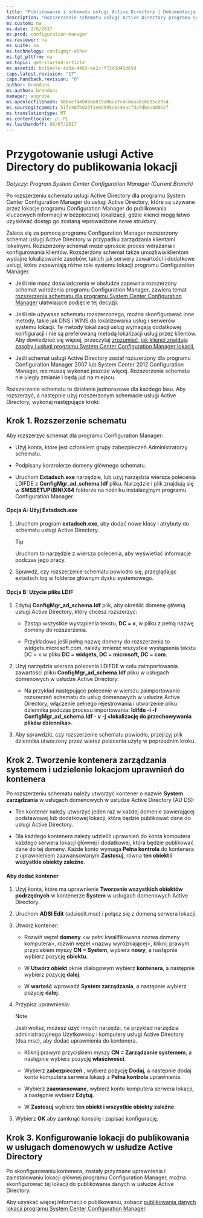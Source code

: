 ```yaml
---
title: "Publikowanie i schematu usługi Active Directory | Dokumentacja firmy Microsoft"
description: "Rozszerzenie schematu usługi Active Directory programu System Center Configuration Manager w celu uproszczenia procesu wdrażania i konfigurowania klientów."
ms.custom: na
ms.date: 2/6/2017
ms.prod: configuration-manager
ms.reviewer: na
ms.suite: na
ms.technology: configmgr-other
ms.tgt_pltfrm: na
ms.topic: get-started-article
ms.assetid: bc15ee7e-4d0a-4463-ae2c-f72d8d45d65d
caps.latest.revision: "17"
caps.handback.revision: "0"
author: Brenduns
ms.author: brenduns
manager: angrobe
ms.openlocfilehash: 58beef440db8e019a06ce7c4c8eaabc8e85ce954
ms.sourcegitcommit: 51fc48fb023f1e8d995c6c4eacfda7dbec4d0b2f
ms.translationtype: MT
ms.contentlocale: pl-PL
ms.lasthandoff: 08/07/2017
---
```

# <a name="prepare-active-directory-for-site-publishing"></a>Przygotowanie usługi Active Directory do publikowania lokacji

*Dotyczy: Program System Center Configuration Manager (Current Branch)*

Po rozszerzeniu schematu usługi Active Directory dla programu System Center Configuration Manager do usługi Active Directory, które są używane przez lokacje programu Configuration Manager do publikowania kluczowych informacji w bezpiecznej lokalizacji, gdzie klienci mogą łatwo uzyskiwać dostęp go zostaną wprowadzone nowe struktury.  

Zaleca się za pomocą programu Configuration Manager rozszerzony schemat usługi Active Directory w przypadku zarządzania klientami lokalnymi. Rozszerzony schemat może uprościć proces wdrażania i konfigurowania klientów. Rozszerzony schemat także umożliwia klientom wydajne lokalizowanie zasobów, takich jak serwery zawartości i dodatkowe usługi, które zapewniają różne role systemu lokacji programu Configuration Manager.  

-   Jeśli nie masz doświadczenia w obsłudze zapewnia rozszerzony schemat wdrożenia programu Configuration Manager, zawiera temat [rozszerzenia schematu dla programu System Center Configuration Manager](../../../core/plan-design/network/schema-extensions.md) ułatwiające podjęcie tej decyzji.  

-   Jeśli nie używasz schematu rozszerzonego, można skonfigurować inne metody, takie jak DNS i WINS do lokalizowania usług i serwerów systemu lokacji. Te metody lokalizacji usług wymagają dodatkowej konfiguracji i nie są preferowaną metodą lokalizacji usług przez klientów. Aby dowiedzieć się więcej, przeczytaj [zrozumieć, jak klienci znajdują zasoby i usługi programu System Center Configuration Manager lokacji](../../../core/plan-design/hierarchy/understand-how-clients-find-site-resources-and-services.md),  

-   Jeśli schemat usługi Active Directory został rozszerzony dla programu Configuration Manager 2007 lub System Center 2012 Configuration Manager, nie muszą wykonać jeszcze więcej. Rozszerzenia schematu nie uległy zmianie i będą już na miejscu.  

Rozszerzenie schematu to działanie jednorazowe dla każdego lasu. Aby rozszerzyć, a następnie użyj rozszerzonym schemacie usługi Active Directory, wykonaj następujące kroki:  

## <a name="step-1-extend-the-schema"></a>Krok 1. Rozszerzenie schematu  
Aby rozszerzyć schemat dla programu Configuration Manager:  

-   Użyj konta, które jest członkiem grupy zabezpieczeń Administratorzy schematu.  

-   Podpisany kontrolerze domeny głównego schematu.  

-   Uruchom **Extadsch.exe** narzędzie, lub użyj narzędzia wiersza polecenia LDIFDE z **ConfigMgr_ad_schema.ldf** pliku. Narzędzie i plik znajdują się w **SMSSETUP\BIN\X64** folderze na nośniku instalacyjnym programu Configuration Manager.  

#### <a name="option-a-use-extadschexe"></a>Opcja A: Użyj Extadsch.exe  

1.  Uruchom program **extadsch.exe**, aby dodać nowe klasy i atrybuty do schematu usługi Active Directory.  

    > [!TIP]  
    >  Uruchom to narzędzie z wiersza polecenia, aby wyświetlać informacje podczas jego pracy.  

2.  Sprawdź, czy rozszerzenie schematu powiodło się, przeglądając extadsch.log w folderze głównym dysku systemowego.  

#### <a name="option-b-use-the-ldif-file"></a>Opcja B: Użycie pliku LDIF  

1.  Edytuj **ConfigMgr_ad_schema.ldf** plik, aby określić domenę główną usługi Active Directory, który chcesz rozszerzyć:  

    -   Zastąp wszystkie wystąpienia tekstu, **DC = x**, w pliku z pełną nazwę domeny do rozszerzenia.  

    -   Przykładowo jeśli pełną nazwę domeny do rozszerzenia to widgets.microsoft.com, należy zmienić wszystkie wystąpienia tekstu DC = x w pliku **DC = widgets, DC = microsoft, DC = com**.  

2.  Użyj narzędzia wiersza polecenia LDIFDE w celu zaimportowania zawartości pliku **ConfigMgr_ad_schema.ldf** pliku w usługach domenowych w usłudze Active Directory:  

    -   Na przykład następujące polecenie w wierszu zaimportowanie rozszerzeń schematu do usług domenowych w usłudze Active Directory, włączenie pełnego rejestrowania i utworzenie pliku dziennika podczas procesu importowania: **ldifde -i -f ConfigMgr_ad_schema.ldf - v -j &lt;lokalizację do przechowywania plików dziennika\>**.  

3.  Aby sprawdzić, czy rozszerzenie schematu powiodło, przejrzyj plik dziennika utworzony przez wiersz polecenia użyty w poprzednim kroku.  

## <a name="step-2--create-the-system-management-container-and-grant-sites-permissions-to-the-container"></a>Krok 2.  Tworzenie kontenera zarządzania systemem i udzielenie lokacjom uprawnień do kontenera  
 Po rozszerzeniu schematu należy utworzyć kontener o nazwie **System zarządzania** w usługach domenowych w usłudze Active Directory (AD DS):  

-   Ten kontener należy utworzyć jeden raz w każdej domenie zawierającej podstawowej lub dodatkowej lokacji, która będzie publikować dane do usługi Active Directory.  

-   Dla każdego kontenera należy udzielić uprawnień do konta komputera każdego serwera lokacji głównej i dodatkowej, która będzie publikować dane do tej domeny. Każde konto wymaga **Pełna kontrola** do kontenera z uprawnieniem zaawansowanym **Zastosuj**, równa **ten obiekt i wszystkie obiekty zależne**.  

#### <a name="to-add-the-container"></a>Aby dodać kontener  

1.  Użyj konta, które ma uprawnienie **Tworzenie wszystkich obiektów podrzędnych** w kontenerze **System** w usługach domenowych Active Directory.  

2.  Uruchom **ADSI Edit** (adsiedit.msc) i połącz się z domeną serwera lokacji.  

3.  Utwórz kontener:  

    -   Rozwiń węzeł **domeny** &lt;w pełni kwalifikowana nazwa domeny komputera\>, rozwiń węzeł &lt;nazwy wyróżniającej\>, kliknij prawym przyciskiem myszy **CN = System**, wybierz **nowy**, a następnie wybierz pozycję **obiektu**.  

    -   W **Utwórz obiekt** oknie dialogowym wybierz **kontenera**, a następnie wybierz pozycję **dalej**.  

    -   W **wartość** wprowadź **System zarządzania**, a następnie wybierz pozycję **dalej**.  

4.  Przypisz uprawnienia:  

    > [!NOTE]  
    >  Jeśli wolisz, możesz użyć innych narzędzi, na przykład narzędzia administracyjnego Użytkownicy i komputery usługi Active Directory (dsa.msc), aby dodać uprawnienia do kontenera.  

    -   Kliknij prawym przyciskiem myszy **CN = Zarządzanie systemem**, a następnie wybierz pozycję **właściwości**.  

    -   Wybierz **zabezpieczeń** , wybierz pozycję **Dodaj**, a następnie dodaj konto komputera serwera lokacji z **Pełna kontrola** uprawnienia.  

    -   Wybierz **zaawansowane**, wybierz konto komputera serwera lokacji, a następnie wybierz **Edytuj**.  

    -   W **Zastosuj** wybierz **ten obiekt i wszystkie obiekty zależne**.  

5.  Wybierz **OK** aby zamknąć konsolę i zapisać konfigurację.  

## <a name="step-3-set-up-sites-to-publish-to-active-directory-domain-services"></a>Krok 3. Konfigurowanie lokacji do publikowania w usługach domenowych w usłudze Active Directory  
 Po skonfigurowaniu kontenera, zostały przyznane uprawnienia i zainstalowaniu lokacji głównej programu Configuration Manager, można skonfigurować tej lokacji do publikowania danych w usłudze Active Directory.  

 Aby uzyskać więcej informacji o publikowaniu, zobacz [publikowania danych lokacji programu System Center Configuration Manager](../../../core/servers/deploy/configure/publish-site-data.md).  
